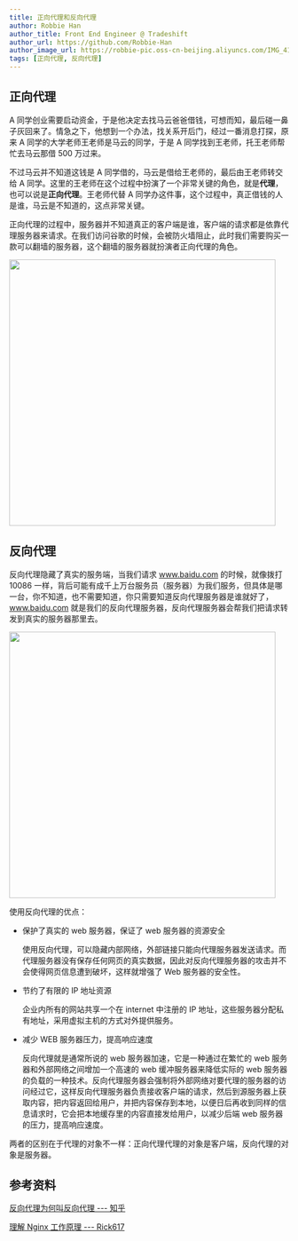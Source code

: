 ```yaml
---
title: 正向代理和反向代理
author: Robbie Han
author_title: Front End Engineer @ Tradeshift
author_url: https://github.com/Robbie-Han
author_image_url: https://robbie-pic.oss-cn-beijing.aliyuncs.com/IMG_4175.JPG?x-oss-process=style/compress
tags: [正向代理, 反向代理]
---
```


## 正向代理

A 同学创业需要启动资金，于是他决定去找马云爸爸借钱，可想而知，最后碰一鼻子灰回来了。情急之下，他想到一个办法，找关系开后门，经过一番消息打探，原来 A 同学的大学老师王老师是马云的同学，于是 A 同学找到王老师，托王老师帮忙去马云那借 500 万过来。

不过马云并不知道这钱是 A 同学借的，马云是借给王老师的，最后由王老师转交给 A 同学。这里的王老师在这个过程中扮演了一个非常关键的角色，就是**代理**，也可以说是**正向代理**。王老师代替 A 同学办这件事，这个过程中，真正借钱的人是谁，马云是不知道的，这点非常关键。

正向代理的过程中，服务器并不知道真正的客户端是谁，客户端的请求都是依靠代理服务器来请求。在我们访问谷歌的时候，会被防火墙阻止，此时我们需要购买一款可以翻墙的服务器，这个翻墙的服务器就扮演者正向代理的角色。

<!--truncate-->

<Img width="480" legend="图：正向代理示意图" src="https://cosmos-x.oss-cn-hangzhou.aliyuncs.com/INXnEj.jpg" />

## 反向代理

反向代理隐藏了真实的服务端，当我们请求 www.baidu.com 的时候，就像拨打 10086 一样，背后可能有成千上万台服务员（服务器）为我们服务，但具体是哪一台，你不知道，也不需要知道，你只需要知道反向代理服务器是谁就好了，www.baidu.com 就是我们的反向代理服务器，反向代理服务器会帮我们把请求转发到真实的服务器那里去。

<Img width="480" legend="图：反向代理示意图" src="https://cosmos-x.oss-cn-hangzhou.aliyuncs.com/z40S1x.png" />

使用反向代理的优点：

- 保护了真实的 web 服务器，保证了 web 服务器的资源安全

  使用反向代理，可以隐藏内部网络，外部链接只能向代理服务器发送请求。而代理服务器没有保存任何网页的真实数据，因此对反向代理服务器的攻击并不会使得网页信息遭到破坏，这样就增强了 Web 服务器的安全性。

- 节约了有限的 IP 地址资源

  企业内所有的网站共享一个在 internet 中注册的 IP 地址，这些服务器分配私有地址，采用虚拟主机的方式对外提供服务。

- 减少 WEB 服务器压力，提高响应速度

  反向代理就是通常所说的 web 服务器加速，它是一种通过在繁忙的 web 服务器和外部网络之间增加一个高速的 web 缓冲服务器来降低实际的 web 服务器的负载的一种技术。反向代理服务器会强制将外部网络对要代理的服务器的访问经过它，这样反向代理服务器负责接收客户端的请求，然后到源服务器上获取内容，把内容返回给用户，并把内容保存到本地，以便日后再收到同样的信息请求时，它会把本地缓存里的内容直接发给用户，以减少后端 web 服务器的压力，提高响应速度。

两者的区别在于代理的对象不一样：正向代理代理的对象是客户端，反向代理的对象是服务器。

## 参考资料

[反向代理为何叫反向代理 --- 知乎](https://www.zhihu.com/question/24723688)

[理解 Nginx 工作原理 --- Rick617](https://www.jianshu.com/p/6215e5d24553)
